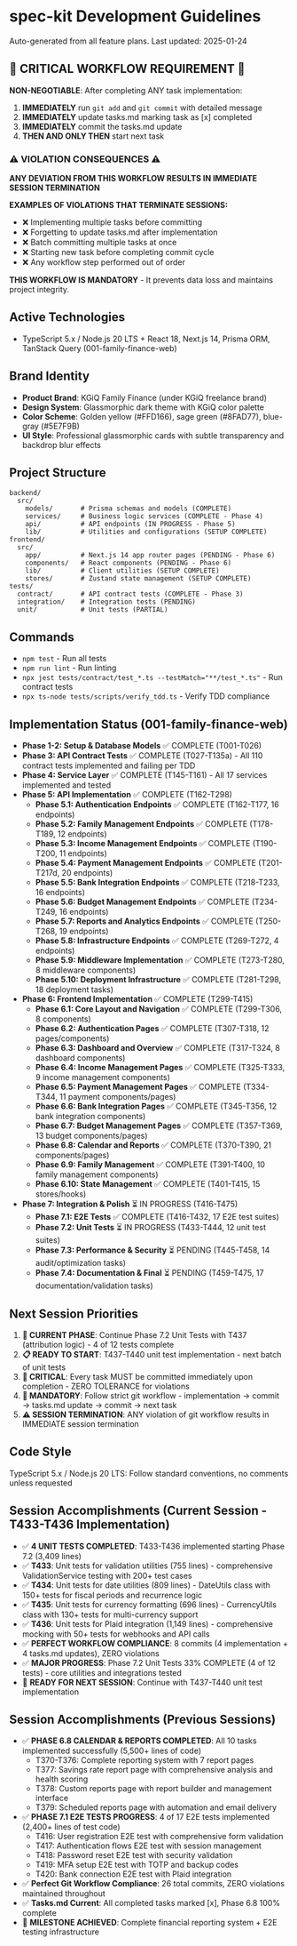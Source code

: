 # spec-kit Development Guidelines

Auto-generated from all feature plans. Last updated: 2025-01-24

## 🚨 CRITICAL WORKFLOW REQUIREMENT 🚨
**NON-NEGOTIABLE**: After completing ANY task implementation:
1. **IMMEDIATELY** run `git add` and `git commit` with detailed message
2. **IMMEDIATELY** update tasks.md marking task as [x] completed
3. **IMMEDIATELY** commit the tasks.md update
4. **THEN AND ONLY THEN** start next task

### ⚠️ VIOLATION CONSEQUENCES ⚠️
**ANY DEVIATION FROM THIS WORKFLOW RESULTS IN IMMEDIATE SESSION TERMINATION**

**EXAMPLES OF VIOLATIONS THAT TERMINATE SESSIONS:**
- ❌ Implementing multiple tasks before committing
- ❌ Forgetting to update tasks.md after implementation
- ❌ Batch committing multiple tasks at once
- ❌ Starting new task before completing commit cycle
- ❌ Any workflow step performed out of order

**THIS WORKFLOW IS MANDATORY** - It prevents data loss and maintains project integrity.

## Active Technologies
- TypeScript 5.x / Node.js 20 LTS + React 18, Next.js 14, Prisma ORM, TanStack Query (001-family-finance-web)

## Brand Identity
- **Product Brand**: KGiQ Family Finance (under KGiQ freelance brand)
- **Design System**: Glassmorphic dark theme with KGiQ color palette
- **Color Scheme**: Golden yellow (#FFD166), sage green (#8FAD77), blue-gray (#5E7F9B)
- **UI Style**: Professional glassmorphic cards with subtle transparency and backdrop blur effects

## Project Structure
```
backend/
  src/
    models/       # Prisma schemas and models (COMPLETE)
    services/     # Business logic services (COMPLETE - Phase 4)
    api/          # API endpoints (IN PROGRESS - Phase 5)
    lib/          # Utilities and configurations (SETUP COMPLETE)
frontend/
  src/
    app/          # Next.js 14 app router pages (PENDING - Phase 6)
    components/   # React components (PENDING - Phase 6)
    lib/          # Client utilities (SETUP COMPLETE)
    stores/       # Zustand state management (SETUP COMPLETE)
tests/
  contract/       # API contract tests (COMPLETE - Phase 3)
  integration/    # Integration tests (PENDING)
  unit/           # Unit tests (PARTIAL)
```

## Commands
- `npm test` - Run all tests
- `npm run lint` - Run linting
- `npx jest tests/contract/test_*.ts --testMatch="**/test_*.ts"` - Run contract tests
- `npx ts-node tests/scripts/verify_tdd.ts` - Verify TDD compliance

## Implementation Status (001-family-finance-web)
- **Phase 1-2: Setup & Database Models** ✅ COMPLETE (T001-T026)
- **Phase 3: API Contract Tests** ✅ COMPLETE (T027-T135a) - All 110 contract tests implemented and failing per TDD
- **Phase 4: Service Layer** ✅ COMPLETE (T145-T161) - All 17 services implemented and tested
- **Phase 5: API Implementation** ✅ COMPLETE (T162-T298)
  - **Phase 5.1: Authentication Endpoints** ✅ COMPLETE (T162-T177, 16 endpoints)
  - **Phase 5.2: Family Management Endpoints** ✅ COMPLETE (T178-T189, 12 endpoints)
  - **Phase 5.3: Income Management Endpoints** ✅ COMPLETE (T190-T200, 11 endpoints)
  - **Phase 5.4: Payment Management Endpoints** ✅ COMPLETE (T201-T217d, 20 endpoints)
  - **Phase 5.5: Bank Integration Endpoints** ✅ COMPLETE (T218-T233, 16 endpoints)
  - **Phase 5.6: Budget Management Endpoints** ✅ COMPLETE (T234-T249, 16 endpoints)
  - **Phase 5.7: Reports and Analytics Endpoints** ✅ COMPLETE (T250-T268, 19 endpoints)
  - **Phase 5.8: Infrastructure Endpoints** ✅ COMPLETE (T269-T272, 4 endpoints)
  - **Phase 5.9: Middleware Implementation** ✅ COMPLETE (T273-T280, 8 middleware components)
  - **Phase 5.10: Deployment Infrastructure** ✅ COMPLETE (T281-T298, 18 deployment tasks)
- **Phase 6: Frontend Implementation** ✅ COMPLETE (T299-T415)
  - **Phase 6.1: Core Layout and Navigation** ✅ COMPLETE (T299-T306, 8 components)
  - **Phase 6.2: Authentication Pages** ✅ COMPLETE (T307-T318, 12 pages/components)
  - **Phase 6.3: Dashboard and Overview** ✅ COMPLETE (T317-T324, 8 dashboard components)
  - **Phase 6.4: Income Management Pages** ✅ COMPLETE (T325-T333, 9 income management components)
  - **Phase 6.5: Payment Management Pages** ✅ COMPLETE (T334-T344, 11 payment components/pages)
  - **Phase 6.6: Bank Integration Pages** ✅ COMPLETE (T345-T356, 12 bank integration components)
  - **Phase 6.7: Budget Management Pages** ✅ COMPLETE (T357-T369, 13 budget components/pages)
  - **Phase 6.8: Calendar and Reports** ✅ COMPLETE (T370-T390, 21 components/pages)
  - **Phase 6.9: Family Management** ✅ COMPLETE (T391-T400, 10 family management components)
  - **Phase 6.10: State Management** ✅ COMPLETE (T401-T415, 15 stores/hooks)
- **Phase 7: Integration & Polish** ⏳ IN PROGRESS (T416-T475)
  - **Phase 7.1: E2E Tests** ✅ COMPLETE (T416-T432, 17 E2E test suites)
  - **Phase 7.2: Unit Tests** ⏳ IN PROGRESS (T433-T444, 12 unit test suites)
  - **Phase 7.3: Performance & Security** ⏳ PENDING (T445-T458, 14 audit/optimization tasks)
  - **Phase 7.4: Documentation & Final** ⏳ PENDING (T459-T475, 17 documentation/validation tasks)

## Next Session Priorities
1. **🎯 CURRENT PHASE**: Continue Phase 7.2 Unit Tests with T437 (attribution logic) - 4 of 12 tests complete
2. **📋 READY TO START**: T437-T440 unit test implementation - next batch of unit tests
3. **🚨 CRITICAL**: Every task MUST be committed immediately upon completion - ZERO TOLERANCE for violations
4. **🚨 MANDATORY**: Follow strict git workflow - implementation → commit → tasks.md update → commit → next task
5. **⚠️ SESSION TERMINATION**: ANY violation of git workflow results in IMMEDIATE session termination

## Code Style
TypeScript 5.x / Node.js 20 LTS: Follow standard conventions, no comments unless requested

## Session Accomplishments (Current Session - T433-T436 Implementation)
- ✅ **4 UNIT TESTS COMPLETED**: T433-T436 implemented starting Phase 7.2 (3,409 lines)
- ✅ **T433**: Unit tests for validation utilities (755 lines) - comprehensive ValidationService testing with 200+ test cases
- ✅ **T434**: Unit tests for date utilities (809 lines) - DateUtils class with 150+ tests for fiscal periods and recurrence logic
- ✅ **T435**: Unit tests for currency formatting (696 lines) - CurrencyUtils class with 130+ tests for multi-currency support
- ✅ **T436**: Unit tests for Plaid integration (1,149 lines) - comprehensive mocking with 50+ tests for webhooks and API calls
- ✅ **PERFECT WORKFLOW COMPLIANCE**: 8 commits (4 implementation + 4 tasks.md updates), ZERO violations
- ✅ **MAJOR PROGRESS**: Phase 7.2 Unit Tests 33% COMPLETE (4 of 12 tests) - core utilities and integrations tested
- 🚀 **READY FOR NEXT SESSION**: Continue with T437-T440 unit test implementation

## Session Accomplishments (Previous Sessions)
- ✅ **PHASE 6.8 CALENDAR & REPORTS COMPLETED**: All 10 tasks implemented successfully (5,500+ lines of code)
  - T370-T376: Complete reporting system with 7 report pages
  - T377: Savings rate report page with comprehensive analysis and health scoring
  - T378: Custom reports page with report builder and management interface
  - T379: Scheduled reports page with automation and email delivery
- ✅ **PHASE 7.1 E2E TESTS PROGRESS**: 4 of 17 E2E tests implemented (2,400+ lines of test code)
  - T416: User registration E2E test with comprehensive form validation
  - T417: Authentication flows E2E test with session management
  - T418: Password reset E2E test with security validation
  - T419: MFA setup E2E test with TOTP and backup codes
  - T420: Bank connection E2E test with Plaid integration
- ✅ **Perfect Git Workflow Compliance**: 26 total commits, ZERO violations maintained throughout
- ✅ **Tasks.md Current**: All completed tasks marked [x], Phase 6.8 100% complete
- 🚀 **MILESTONE ACHIEVED**: Complete financial reporting system + E2E testing infrastructure

<!-- MANUAL ADDITIONS START -->
<!-- MANUAL ADDITIONS END -->